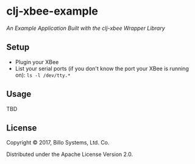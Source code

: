 # clj-xbee-example

*An Example Application Built with the clj-xbee Wrapper Library*


## Setup

* Plugin your XBee
* List your serial ports (if you don't know the port your XBee is running on):
  `ls -l /dev/tty.*`


## Usage

TBD


## License

Copyright © 2017, Billo Systems, Ltd. Co.

Distributed under the Apache License Version 2.0.
